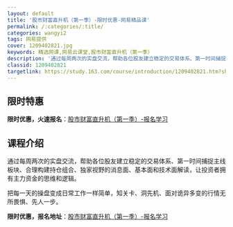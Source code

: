 ```yaml
---
layout: default
title: '股市财富直升机（第一季）-限时优惠-网易精品课'
permalink: /:categories/:title/
categories: wangyi2
tags: 网易提供
cover: 1209402821.jpg
keywords: 精选网课,网易云课堂,股市财富直升机（第一季）
description: '通过每周两次的实盘交流，帮助各位股友建立稳定的交易体系、第一时间捕捉主线板块、合理构建持仓组合、独家视野的消息面、基本面'
classid: 1209402821
targetlink: https://study.163.com/course/introduction/1209402821.htm?share=1&shareId=1025206652&utm_campaign=share&utm_medium=iphoneShare&utm_source=&utm_u=1025206652
---
```


## 限时特惠

**限时优惠，火速报名**：[股市财富直升机（第一季）-报名学习](https://study.163.com/course/introduction/1209402821.htm?share=1&shareId=1025206652&utm_campaign=share&utm_medium=iphoneShare&utm_source=&utm_u=1025206652)

## 课程介绍

通过每周两次的实盘交流，帮助各位股友建立稳定的交易体系、第一时间捕捉主线板块、合理构建持仓组合、独家视野的消息面、基本面和技术面解读，让投资者拥有主力资金的思维和逻辑。

把每一天的操盘变成日常工作一样简单，知关卡、洞先机、面对诡异多变的行情无所畏惧、先人一步。

**限时优惠，报名地址**：[股市财富直升机（第一季）-报名学习](https://study.163.com/course/introduction/1209402821.htm?share=1&shareId=1025206652&utm_campaign=share&utm_medium=iphoneShare&utm_source=&utm_u=1025206652)

